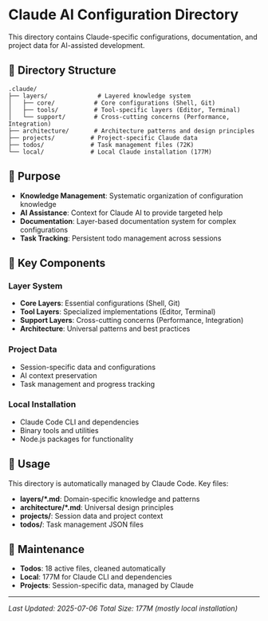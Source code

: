 # Claude AI Configuration Directory

This directory contains Claude-specific configurations, documentation, and project data for AI-assisted development.

## 📁 Directory Structure

```
.claude/
├── layers/              # Layered knowledge system
│   ├── core/           # Core configurations (Shell, Git)
│   ├── tools/          # Tool-specific layers (Editor, Terminal)
│   └── support/        # Cross-cutting concerns (Performance, Integration)
├── architecture/       # Architecture patterns and design principles
├── projects/          # Project-specific Claude data
├── todos/             # Task management files (72K)
└── local/             # Local Claude installation (177M)
```

## 🎯 Purpose

- **Knowledge Management**: Systematic organization of configuration knowledge
- **AI Assistance**: Context for Claude AI to provide targeted help
- **Documentation**: Layer-based documentation system for complex configurations
- **Task Tracking**: Persistent todo management across sessions

## 🔧 Key Components

### Layer System

- **Core Layers**: Essential configurations (Shell, Git)
- **Tool Layers**: Specialized implementations (Editor, Terminal)
- **Support Layers**: Cross-cutting concerns (Performance, Integration)
- **Architecture**: Universal patterns and best practices

### Project Data

- Session-specific data and configurations
- AI context preservation
- Task management and progress tracking

### Local Installation

- Claude Code CLI and dependencies
- Binary tools and utilities
- Node.js packages for functionality

## 🚀 Usage

This directory is automatically managed by Claude Code. Key files:

- **layers/*.md**: Domain-specific knowledge and patterns
- **architecture/*.md**: Universal design principles
- **projects/**: Session data and project context
- **todos/**: Task management JSON files

## 🧹 Maintenance

- **Todos**: 18 active files, cleaned automatically
- **Local**: 177M for Claude CLI and dependencies
- **Projects**: Session-specific data, managed by Claude

---

*Last Updated: 2025-07-06*
*Total Size: 177M (mostly local installation)*